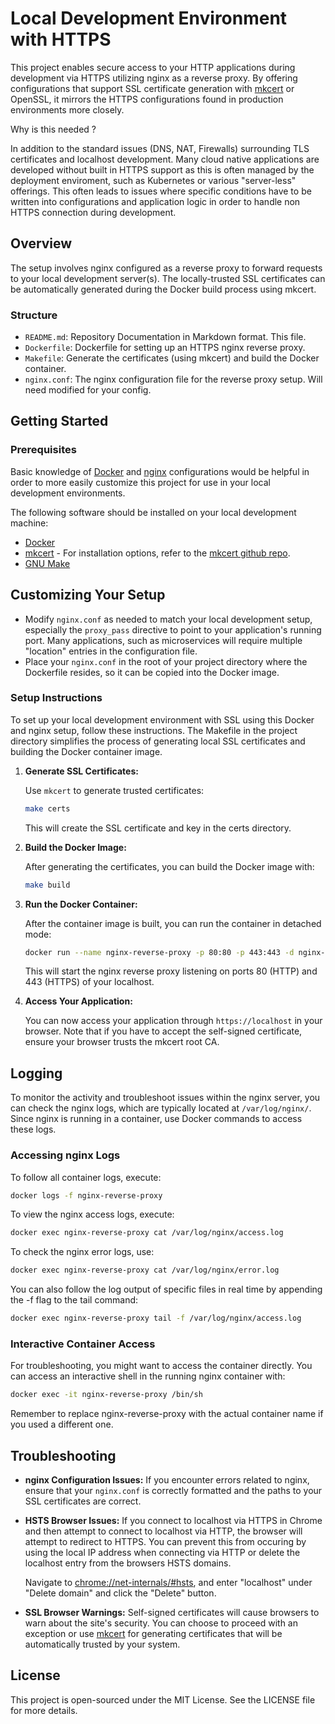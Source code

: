 # Local Development Environment with HTTPS

This project enables secure access to your HTTP applications during development via HTTPS utilizing nginx as a reverse proxy. By offering configurations that support SSL certificate generation with [mkcert](https://github.com/FiloSottile/mkcert) or OpenSSL, it mirrors the HTTPS configurations found in production environments more closely.

Why is this needed ?

In addition to the standard issues (DNS, NAT, Firewalls) surrounding TLS certificates and localhost development. Many cloud native applications are developed without built in HTTPS support as this is often managed by the deployment enviroment, such as Kubernetes or various "server-less" offerings. This often leads to issues where specific conditions have to be written into configurations and application logic in order to handle non HTTPS connection during development.

## Overview

The setup involves nginx configured as a reverse proxy to forward requests to your local development server(s). The locally-trusted SSL certificates can be automatically generated during the Docker build process using mkcert.

### Structure

- `README.md`: Repository Documentation in Markdown format. This file.
- `Dockerfile`: Dockerfile for setting up an HTTPS nginx reverse proxy.
- `Makefile`: Generate the certificates (using mkcert) and build the Docker container.
- `nginx.conf`: The nginx configuration file for the reverse proxy setup. Will need modified for your config.
  
## Getting Started

### Prerequisites

Basic knowledge of [Docker](https://www.docker.com/) and [nginx](https://www.nginx.com/) configurations would be helpful in order to more easily customize this project for use in your local development environments.
  
The following software should be installed on your local development machine:

- [Docker](https://www.docker.com/)
- [mkcert](https://github.com/FiloSottile/mkcert) - For installation options, refer to the [mkcert github repo](https://github.com/FiloSottile/mkcert/).
- [GNU Make](https://www.gnu.org/software/make/)

## Customizing Your Setup

- Modify `nginx.conf` as needed to match your local development setup, especially the `proxy_pass` directive to point to your application's running port. Many applications, such as microservices will require multiple "location" entries in the configuration file.
- Place your `nginx.conf` in the root of your project directory where the Dockerfile resides, so it can be copied into the Docker image.

### Setup Instructions

To set up your local development environment with SSL using this Docker and nginx setup, follow these instructions. The Makefile in the project directory simplifies the process of generating local SSL certificates and building the Docker container image.

1. **Generate SSL Certificates:**

   Use `mkcert` to generate trusted certificates:

   ```bash
   make certs
   ```

   This will create the SSL certificate and key in the certs directory.

2. **Build the Docker Image:**

   After generating the certificates, you can build the Docker image with:

   ```bash
   make build
   ```

3. **Run the Docker Container:**

   After the container image is built, you can run the container in detached mode:

   ```bash
   docker run --name nginx-reverse-proxy -p 80:80 -p 443:443 -d nginx-reverse-proxy
   ```

   This will start the nginx reverse proxy listening on ports 80 (HTTP) and 443 (HTTPS) of your localhost.

4. **Access Your Application:**

   You can now access your application through `https://localhost` in your browser. Note that if you have to accept the self-signed certificate, ensure your browser trusts the mkcert root CA.

## Logging

To monitor the activity and troubleshoot issues within the nginx server, you can check the nginx logs, which are typically located at `/var/log/nginx/`. Since nginx is running in a container, use Docker commands to access these logs. 

### Accessing nginx Logs

To follow all container logs, execute:

```bash
docker logs -f nginx-reverse-proxy
```

To view the nginx access logs, execute:

```bash
docker exec nginx-reverse-proxy cat /var/log/nginx/access.log
```

To check the nginx error logs, use:

```bash
docker exec nginx-reverse-proxy cat /var/log/nginx/error.log
```

You can also follow the log output of specific files in real time by appending the -f flag to the tail command:

```bash
docker exec nginx-reverse-proxy tail -f /var/log/nginx/access.log
```

### Interactive Container Access

For troubleshooting, you might want to access the container directly. You can access an interactive shell in the running nginx container with:

```bash
docker exec -it nginx-reverse-proxy /bin/sh
```

Remember to replace nginx-reverse-proxy with the actual container name if you used a different one.

## Troubleshooting

- **nginx Configuration Issues:** If you encounter errors related to nginx, ensure that your `nginx.conf` is correctly formatted and the paths to your SSL certificates are correct.

- **HSTS Browser Issues:** If you connect to localhost via HTTPS in Chrome and then attempt to connect to localhost via HTTP, the browser will attempt to redirect to HTTPS. You can prevent this from occuring by using the local IP address when connecting via HTTP or delete the localhost entry from the browsers HSTS domains.

   Navigate to [chrome://net-internals/#hsts](chrome://net-internals/#hsts), and enter "localhost" under "Delete domain" and click the "Delete" button.

- **SSL Browser Warnings:** Self-signed certificates will cause browsers to warn about the site's security. You can choose to proceed with an exception or use [mkcert](https://github.com/FiloSottile/mkcert) for generating certificates that will be automatically trusted by your system.
  
## License

This project is open-sourced under the MIT License. See the LICENSE file for more details.